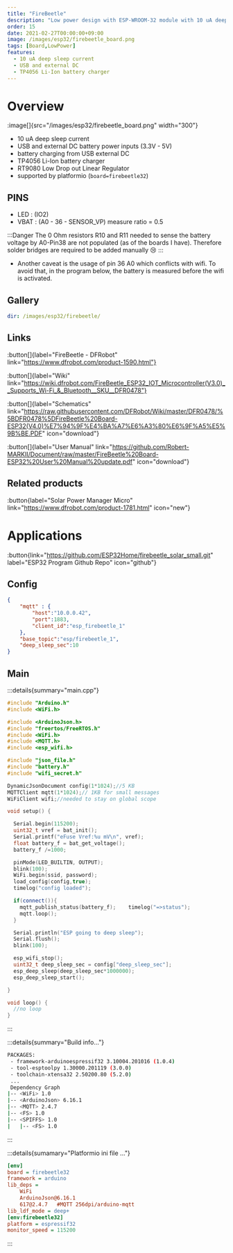 ```yaml
---
title: "FireBeetle"
description: "Low power design with ESP-WROOM-32 module with 10 uA deep sleep"
order: 15
date: 2021-02-27T00:00:00+09:00
image: /images/esp32/firebeetle_board.png
tags: [Board,LowPower]
features:
  - 10 uA deep sleep current
  - USB and external DC
  - TP4056 Li-Ion battery charger
---
```


# Overview

:image[]{src="/images/esp32/firebeetle_board.png" width="300"}

* 10 uA deep sleep current
* USB and external DC battery power inputs (3.3V - 5V)
* battery charging from USB external DC
* TP4056 Li-Ion battery charger
* RT9080 Low Drop out Linear Regulator
* supported by platformio (`board=firebeetle32`)

## PINS
* LED : (IO2)
* VBAT : (A0 - 36 - SENSOR_VP) measure ratio = 0.5

:::Danger
The 0 Ohm resistors R10 and R11 needed to sense the battery voltage by A0-Pin38 are not populated (as of the boards I have). Therefore solder bridges are required to be added manually 😢
:::

* Another caveat is the usage of pin 36 A0 which conflicts with wifi. To avoid that, in the program below, the battery is measured before the wifi is activated.
## Gallery

```yaml gallery_dir
dir: /images/esp32/firebeetle/
```

## Links
:button[]{label="FireBeetle - DFRobot" link="https://www.dfrobot.com/product-1590.html"}

:button[]{label="Wiki" link="https://wiki.dfrobot.com/FireBeetle_ESP32_IOT_Microcontroller(V3.0)__Supports_Wi-Fi_&_Bluetooth__SKU__DFR0478"}

:button[]{label="Schematics" link="https://raw.githubusercontent.com/DFRobot/Wiki/master/DFR0478/%5BDFR0478%5DFireBeetle%20Board-ESP32(V4.0)%E7%94%9F%E4%BA%A7%E6%A3%80%E6%9F%A5%E5%9B%BE.PDF" icon="download"}

:button[]{label="User Manual" link="https://github.com/Robert-MARKII/Document/raw/master/FireBeetle%20Board-ESP32%20User%20Manual%20update.pdf" icon="download"}

## Related products


:button{label="Solar Power Manager Micro" link="https://www.dfrobot.com/product-1781.html" icon="new"}

# Applications

:button{link="https://github.com/ESP32Home/firebeetle_solar_small.git" label="ESP32 Program Github Repo" icon="github"}

## Config
```json
{
    "mqtt" : {
        "host":"10.0.0.42",
        "port":1883,
        "client_id":"esp_firebeetle_1"
    },
    "base_topic":"esp/firebeetle_1",
    "deep_sleep_sec":10
}
```
## Main

:::details{summary="main.cpp"}
```c++
#include "Arduino.h"
#include <WiFi.h>

#include <ArduinoJson.h>
#include "freertos/FreeRTOS.h"
#include <WiFi.h>
#include <MQTT.h>
#include <esp_wifi.h>

#include "json_file.h"
#include "battery.h"
#include "wifi_secret.h"

DynamicJsonDocument config(1*1024);//5 KB
MQTTClient mqtt(1*1024);// 1KB for small messages
WiFiClient wifi;//needed to stay on global scope

void setup() {

  Serial.begin(115200);
  uint32_t vref = bat_init();
  Serial.printf("eFuse Vref:%u mV\n", vref);
  float battery_f = bat_get_voltage();
  battery_f /=1000;

  pinMode(LED_BUILTIN, OUTPUT);
  blink(100);
  WiFi.begin(ssid, password);
  load_config(config,true);
  timelog("config loaded");

  if(connect()){
    mqtt_publish_status(battery_f);    timelog("=>status");
    mqtt.loop();
  }

  Serial.println("ESP going to deep sleep");
  Serial.flush();
  blink(100);

  esp_wifi_stop();
  uint32_t deep_sleep_sec = config["deep_sleep_sec"];
  esp_deep_sleep(deep_sleep_sec*1000000);
  esp_deep_sleep_start();

}

void loop() {
  //no loop
}

```
:::


:::details{summary="Build info..."}
```bash
PACKAGES:
 - framework-arduinoespressif32 3.10004.201016 (1.0.4)
 - tool-esptoolpy 1.30000.201119 (3.0.0)
 - toolchain-xtensa32 2.50200.80 (5.2.0)
 ...
 Dependency Graph
|-- <WiFi> 1.0
|-- <ArduinoJson> 6.16.1
|-- <MQTT> 2.4.7        
|-- <FS> 1.0
|-- <SPIFFS> 1.0        
|   |-- <FS> 1.0   
```
:::

:::details{sumamary="Platformio ini file ..."}
```ini
[env]
board = firebeetle32
framework = arduino
lib_deps =
    WiFi
    ArduinoJson@6.16.1
    617@2.4.7   #MQTT 256dpi/arduino-mqtt
lib_ldf_mode = deep+
[env:firebeetle32]
platform = espressif32
monitor_speed = 115200
```
:::
